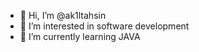 - 👋 Hi, I’m @ak1ltahsin
- 👀 I’m interested in software development
- 🌱 I’m currently learning JAVA

<!---
ak1ltahsin/ak1ltahsin is a ✨ special ✨ repository because its `README.md` (this file) appears on your GitHub profile.
You can click the Preview link to take a look at your changes.
--->
